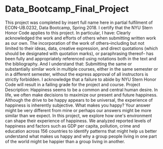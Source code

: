# Data_Bootcamp_Final_Project
This project was completed by insert full name here in partial fulfilment of ECON-UB.0232,
Data Bootcamp, Spring 2018. I certify that the NYU Stern Honor Code applies to this project.
In particular, I have:
Clearly acknowledged the work and efforts of others when submitting written work as our own.
The incorporation of the work of others–including but not limited to their ideas, data, creative
expression, and direct quotations (which should be designated with quotation marks), or paraphrasing
thereof– has been fully and appropriately referenced using notations both in the text
and the bibliography.
And I understand that:
Submitting the same or substantially similar work in multiple courses, either in the same semester
or in a different semester, without the express approval of all instructors is strictly forbidden.
I acknowledge that a failure to abide by NYU Stern Honor Code will result in a failing grade for
the project and course.
Project Description:
Happiness seems to be a common and central human desire. In life, we often make decisions to maximize our present and future happiness. Although the drive to be happy appears to be universal, the experience of happiness is inherently subjective. What makes you happy? Your answer might be very different from mine or perhaps our answers might be more similar than we expect. In this project, we explore how one's environment can shape their experience of happiness. We analyzed reported levels of happiness and factors such as GDP per capita, pollution, crime and education across 156 countries to identify patterns that might help us better understand what makes us happy and why a group people living in one part of the world might be happier than a group living in another.       
